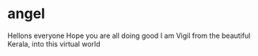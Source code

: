 # angel
Hellons everyone
Hope you are all doing good
I am Vigil from the beautiful Kerala, into this virtual world
